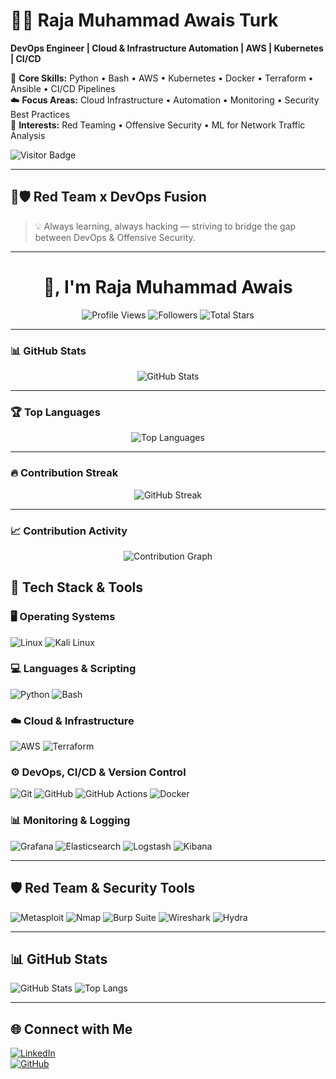# 👨‍💻 Raja Muhammad Awais Turk

**DevOps Engineer | Cloud & Infrastructure Automation | AWS | Kubernetes | CI/CD**

🔧 **Core Skills:** Python • Bash • AWS • Kubernetes • Docker • Terraform • Ansible • CI/CD Pipelines  
☁️ **Focus Areas:** Cloud Infrastructure • Automation • Monitoring • Security Best Practices  
📌 **Interests:** Red Teaming • Offensive Security • ML for Network Traffic Analysis  

![Visitor Badge](https://komarev.com/ghpvc/?username=RajaMuhammadAwais&style=flat-square&color=blue)


---

## 🔴🛡️ Red Team x DevOps Fusion

> 💡 Always learning, always hacking — striving to bridge the gap between DevOps & Offensive Security.

---
<h1 align="center"> 👋, I'm Raja Muhammad Awais</h1>

<p align="center">
  <img src="https://komarev.com/ghpvc/?username=RajaMuhammadAwais&label=Profile%20Views&color=0e75b6&style=for-the-badge" alt="Profile Views" />
  <img src="https://img.shields.io/github/followers/RajaMuhammadAwais?label=Followers&style=for-the-badge" alt="Followers" />
  <img src="https://img.shields.io/github/stars/RajaMuhammadAwais?affiliations=OWNER&style=for-the-badge" alt="Total Stars" />
</p>

---

### 📊 GitHub Stats
<p align="center">
  <img src="https://github-readme-stats.vercel.app/api?username=RajaMuhammadAwais&show_icons=true&theme=radical&count_private=true" alt="GitHub Stats" />
</p>

---

### 🏆 Top Languages
<p align="center">
  <img src="https://github-readme-stats.vercel.app/api/top-langs/?username=RajaMuhammadAwais&layout=compact&theme=radical" alt="Top Languages" />
</p>

---

### 🔥 Contribution Streak
<p align="center">
  <img src="https://streak-stats.demolab.com?user=RajaMuhammadAwais&theme=radical&hide_border=true" alt="GitHub Streak" />
</p>

---

### 📈 Contribution Activity
<p align="center">
  <img src="https://github-readme-activity-graph.vercel.app/graph?username=RajaMuhammadAwais&theme=react-dark&hide_border=true&area=true" alt="Contribution Graph" />
</p>



## 🧰 Tech Stack & Tools

### 🖥️ Operating Systems
![Linux](https://img.shields.io/badge/-Linux-FCC624?style=for-the-badge&logo=linux&logoColor=black)
![Kali Linux](https://img.shields.io/badge/-Kali%20Linux-557C94?style=for-the-badge&logo=kalilinux&logoColor=white)

### 💻 Languages & Scripting
![Python](https://img.shields.io/badge/-Python-3776AB?style=for-the-badge&logo=python&logoColor=white)
![Bash](https://img.shields.io/badge/-Bash-4EAA25?style=for-the-badge&logo=gnu-bash&logoColor=white)

### ☁️ Cloud & Infrastructure
![AWS](https://img.shields.io/badge/-AWS-232F3E?style=for-the-badge&logo=amazon-aws&logoColor=white)
![Terraform](https://img.shields.io/badge/-Terraform-7B42BC?style=for-the-badge&logo=terraform&logoColor=white)

### ⚙️ DevOps, CI/CD & Version Control
![Git](https://img.shields.io/badge/-Git-F05032?style=for-the-badge&logo=git&logoColor=white)
![GitHub](https://img.shields.io/badge/-GitHub-181717?style=for-the-badge&logo=github&logoColor=white)
![GitHub Actions](https://img.shields.io/badge/-GitHub%20Actions-2088FF?style=for-the-badge&logo=github-actions&logoColor=white)
![Docker](https://img.shields.io/badge/-Docker-2496ED?style=for-the-badge&logo=docker&logoColor=white)

### 📊 Monitoring & Logging
![Grafana](https://img.shields.io/badge/-Grafana-F46800?style=for-the-badge&logo=grafana&logoColor=white)
![Elasticsearch](https://img.shields.io/badge/-Elasticsearch-005571?style=for-the-badge&logo=elasticsearch&logoColor=white)
![Logstash](https://img.shields.io/badge/-Logstash-000000?style=for-the-badge&logo=logstash&logoColor=white)
![Kibana](https://img.shields.io/badge/-Kibana-E8478B?style=for-the-badge&logo=kibana&logoColor=white)

---

## 🛡️ Red Team & Security Tools

![Metasploit](https://img.shields.io/badge/-Metasploit-333?style=for-the-badge&logo=data:image/svg+xml;base64,PHN2ZyBmaWxsPSJ3aGl0ZSI+PHJlY3QgeD0iMCIgeT0iMCIgd2lkdGg9IjEyIiBoZWlnaHQ9IjEyIi8+PC9zdmc+)
![Nmap](https://img.shields.io/badge/-Nmap-004F8C?style=for-the-badge&logo=nmap&logoColor=white)
![Burp Suite](https://img.shields.io/badge/-Burp%20Suite-FF6600?style=for-the-badge&logo=burpsuite&logoColor=white)
![Wireshark](https://img.shields.io/badge/-Wireshark-1679A7?style=for-the-badge&logo=wireshark&logoColor=white)
![Hydra](https://img.shields.io/badge/-Hydra-000000?style=for-the-badge&logo=hydra&logoColor=white)

---

## 📊 GitHub Stats

![GitHub Stats](https://github-readme-stats.vercel.app/api?username=RajaMuhammadAwais&show_icons=true&theme=tokyonight&hide_title=true&include_all_commits=true)
![Top Langs](https://github-readme-stats.vercel.app/api/top-langs/?username=RajaMuhammadAwais&layout=compact&theme=tokyonight)

---

## 🌐 Connect with Me

[![LinkedIn](https://img.shields.io/badge/-LinkedIn-0A66C2?style=for-the-badge&logo=linkedin&logoColor=white)](https://pk.linkedin.com/in/raja-muhammad-awais-turk-3b500a199)  
[![GitHub](https://img.shields.io/badge/-GitHub-181717?style=for-the-badge&logo=github&logoColor=white)](https://github.com/RajaMuhammadAwais)
